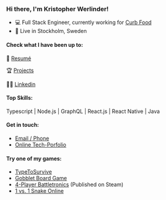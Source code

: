 ### Hi there, I'm Kristopher Werlinder!

- 💻 Full Stack Engineer, currently working for <a target="_blank" href="https://curbfood.com/">Curb Food</a>
- 🏡 Live in Stockholm, Sweden

#### Check what I have been up to:

📕 <a target="_blank" href="resume.pdf">Resumé</a>

🏆 <a target="_blank" href="https://werlinder.me/work.html">Projects</a>

🤵🏻 <a target="_blank" href="https://www.linkedin.com/in/kristopher-werlinder-a9b265192/">Linkedin</a>

#### Top Skills:

Typescript | Node.js | GraphQL | React.js | React Native | Java

#### Get in touch:

- <a target="_blank" href="https://werlinder.me/contact.html">Email / Phone</a>
- <a target="_blank" href="https://werlinder.me">Online Tech-Porfolio</a>

#### Try one of my games:
- <a href="http://foxdrop.me/games/typetosurvive/index.php">TypeToSurvive</a>
- <a href="http://foxdrop.me/games/gobblet/index.php">Gobblet Board Game</a>
- <a href="https://store.steampowered.com/app/1385690/Battletronics/">4-Player Battletronics</a> (Published on Steam)
- <a href="https://mystifying-austin-efe3a7.netlify.app/">1 vs. 1 Snake Online</a>

<!--
**Christofferos/Christofferos** is a ✨ _special_ ✨ repository because its `README.md` (this file) appears on your GitHub profile.

Here are some ideas to get you started:

- 🔭 I’m currently working on ...
- 🌱 I’m currently learning ...
- 👯 I’m looking to collaborate on ...
- 🤔 I’m looking for help with ...
- 💬 Ask me about ...
- 📫 How to reach me: ...
- 😄 Pronouns: ...
- ⚡ Fun fact: ...
-->
